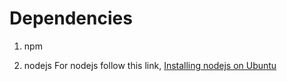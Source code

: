 # Dependencies


1. npm 

2. nodejs 
For nodejs follow this link, [Installing nodejs on Ubuntu](https://linuxize.com/post/how-to-install-node-js-on-ubuntu-18.04/)
